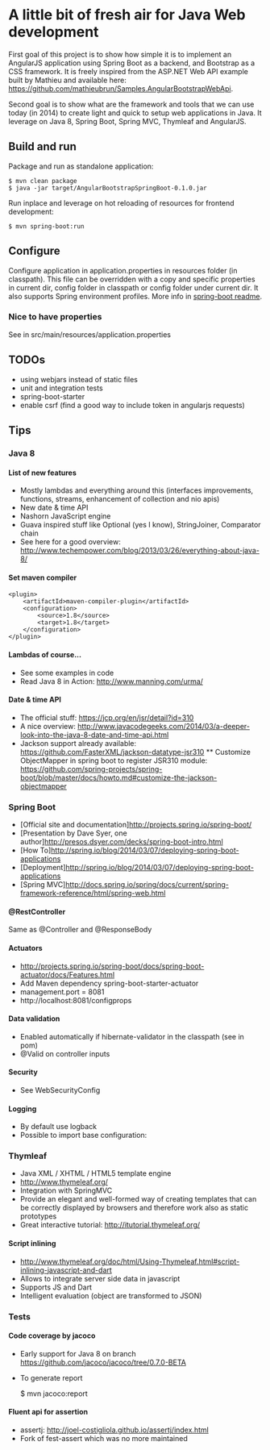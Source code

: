 # A little bit of fresh air for Java Web development

First goal of this project is to show how simple it is to implement an AngularJS application using Spring Boot as a backend,
and Bootstrap as a CSS framework. It is freely inspired from the ASP.NET Web API example built by Mathieu and available
here: https://github.com/mathieubrun/Samples.AngularBootstrapWebApi.

Second goal is to show what are the framework and tools that we can use today (in 2014) to create light and quick to setup
web applications in Java. It leverage on Java 8, Spring Boot, Spring MVC, Thymleaf and AngularJS.

## Build and run
Package and run as standalone application:

    $ mvn clean package
    $ java -jar target/AngularBootstrapSpringBoot-0.1.0.jar

Run inplace and leverage on hot reloading of resources for frontend development:

    $ mvn spring-boot:run

## Configure
Configure application in application.properties in resources folder (in classpath). This file can be overridden with
a copy and specific properties in current dir, config folder in classpath or config folder under current dir. It also
supports Spring environment profiles.
More info in [spring-boot readme](http://projects.spring.io/spring-boot/docs/spring-boot/README.html#toc_6).

### Nice to have properties
See in src/main/resources/application.properties

## TODOs
* using webjars instead of static files
* unit and integration tests
* spring-boot-starter
* enable csrf (find a good way to include token in angularjs requests)

## Tips

### Java 8

#### List of new features
* Mostly lambdas and everything around this (interfaces improvements, functions, streams, enhancement of collection and nio apis)
* New date & time API
* Nashorn JavaScript engine
* Guava inspired stuff like Optional (yes I know), StringJoiner, Comparator chain
* See here for a good overview: http://www.techempower.com/blog/2013/03/26/everything-about-java-8/

#### Set maven compiler
    <plugin>
        <artifactId>maven-compiler-plugin</artifactId>
        <configuration>
            <source>1.8</source>
            <target>1.8</target>
        </configuration>
    </plugin>

#### Lambdas of course...
* See some examples in code
* Read Java 8 in Action: http://www.manning.com/urma/

#### Date & time API
* The official stuff: https://jcp.org/en/jsr/detail?id=310
* A nice overview: http://www.javacodegeeks.com/2014/03/a-deeper-look-into-the-java-8-date-and-time-api.html
* Jackson support already available: https://github.com/FasterXML/jackson-datatype-jsr310
** Customize ObjectMapper in spring boot to register JSR310 module: https://github.com/spring-projects/spring-boot/blob/master/docs/howto.md#customize-the-jackson-objectmapper

### Spring Boot
* [Official site and documentation]http://projects.spring.io/spring-boot/
* [Presentation by Dave Syer, one author]http://presos.dsyer.com/decks/spring-boot-intro.html
* [How To]http://spring.io/blog/2014/03/07/deploying-spring-boot-applications
* [Deployment]http://spring.io/blog/2014/03/07/deploying-spring-boot-applications
* [Spring MVC]http://docs.spring.io/spring/docs/current/spring-framework-reference/html/spring-web.html

#### @RestController
Same as @Controller and @ResponseBody

#### Actuators
* http://projects.spring.io/spring-boot/docs/spring-boot-actuator/docs/Features.html
* Add Maven dependency spring-boot-starter-actuator
* management.port = 8081
* http://localhost:8081/configprops

#### Data validation
* Enabled automatically if hibernate-validator in the classpath (see in pom)
* @Valid on controller inputs

#### Security
* See WebSecurityConfig

#### Logging
* By default use logback
* Possible to import base configuration:
    <include resource="org/springframework/boot/logging/logback/base.xml"/>

### Thymleaf
* Java XML / XHTML / HTML5 template engine
* http://www.thymeleaf.org/
* Integration with SpringMVC
* Provide an elegant and well-formed way of creating templates that can be correctly displayed by browsers and therefore work also as static prototypes
* Great interactive tutorial: http://itutorial.thymeleaf.org/

#### Script inlining
* http://www.thymeleaf.org/doc/html/Using-Thymeleaf.html#script-inlining-javascript-and-dart
* Allows to integrate server side data in javascript
* Supports JS and Dart
* Intelligent evaluation (object are transformed to JSON)

### Tests
#### Code coverage by jacoco
* Early support for Java 8 on branch https://github.com/jacoco/jacoco/tree/0.7.0-BETA
* To generate report

    $ mvn jacoco:report

#### Fluent api for assertion
* assertj: http://joel-costigliola.github.io/assertj/index.html
* Fork of fest-assert which was no more maintained
